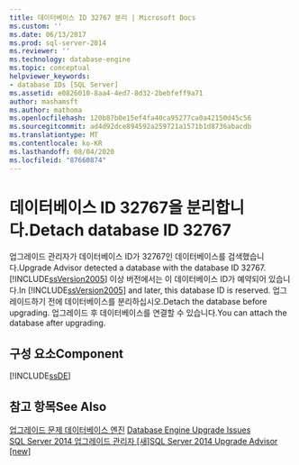 ```yaml
---
title: 데이터베이스 ID 32767 분리 | Microsoft Docs
ms.custom: ''
ms.date: 06/13/2017
ms.prod: sql-server-2014
ms.reviewer: ''
ms.technology: database-engine
ms.topic: conceptual
helpviewer_keywords:
- database IDs [SQL Server]
ms.assetid: e0826010-8aa4-4ed7-8d32-2bebfeff9a71
author: mashamsft
ms.author: mathoma
ms.openlocfilehash: 120b87b0e15ef4fa40ca95277ca0a42150d45c56
ms.sourcegitcommit: ad4d92dce894592a259721a1571b1d8736abacdb
ms.translationtype: MT
ms.contentlocale: ko-KR
ms.lasthandoff: 08/04/2020
ms.locfileid: "87660874"
---
```

# <a name="detach-database-id-32767"></a><span data-ttu-id="dc0b6-102">데이터베이스 ID 32767을 분리합니다.</span><span class="sxs-lookup"><span data-stu-id="dc0b6-102">Detach database ID 32767</span></span>
  <span data-ttu-id="dc0b6-103">업그레이드 관리자가 데이터베이스 ID가 32767인 데이터베이스를 검색했습니다.</span><span class="sxs-lookup"><span data-stu-id="dc0b6-103">Upgrade Advisor detected a database with the database ID 32767.</span></span> <span data-ttu-id="dc0b6-104">[!INCLUDE[ssVersion2005](../../includes/ssversion2005-md.md)] 이상 버전에서는 이 데이터베이스 ID가 예약되어 있습니다.</span><span class="sxs-lookup"><span data-stu-id="dc0b6-104">In [!INCLUDE[ssVersion2005](../../includes/ssversion2005-md.md)] and later, this database ID is reserved.</span></span> <span data-ttu-id="dc0b6-105">업그레이드하기 전에 데이터베이스를 분리하십시오.</span><span class="sxs-lookup"><span data-stu-id="dc0b6-105">Detach the database before upgrading.</span></span> <span data-ttu-id="dc0b6-106">업그레이드 후 데이터베이스를 연결할 수 있습니다.</span><span class="sxs-lookup"><span data-stu-id="dc0b6-106">You can attach the database after upgrading.</span></span>  
  
## <a name="component"></a><span data-ttu-id="dc0b6-107">구성 요소</span><span class="sxs-lookup"><span data-stu-id="dc0b6-107">Component</span></span>  
 [!INCLUDE[ssDE](../../includes/ssde-md.md)]  
  
## <a name="see-also"></a><span data-ttu-id="dc0b6-108">참고 항목</span><span class="sxs-lookup"><span data-stu-id="dc0b6-108">See Also</span></span>  
 <span data-ttu-id="dc0b6-109">[업그레이드 문제 데이터베이스 엔진](../../../2014/sql-server/install/database-engine-upgrade-issues.md) </span><span class="sxs-lookup"><span data-stu-id="dc0b6-109">[Database Engine Upgrade Issues](../../../2014/sql-server/install/database-engine-upgrade-issues.md) </span></span>  
 [<span data-ttu-id="dc0b6-110">SQL Server 2014 업그레이드 관리자 &#91;새&#93;</span><span class="sxs-lookup"><span data-stu-id="dc0b6-110">SQL Server 2014 Upgrade Advisor &#91;new&#93;</span></span>](sql-server-2014-upgrade-advisor.md)  
  
  
